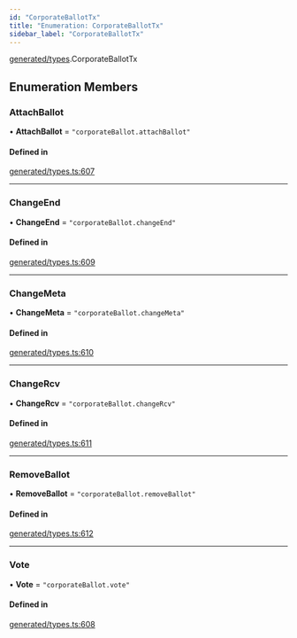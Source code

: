 ```yaml
---
id: "CorporateBallotTx"
title: "Enumeration: CorporateBallotTx"
sidebar_label: "CorporateBallotTx"
---
```


[generated/types](../../../../modules/Generated/Types/Types.md).CorporateBallotTx

## Enumeration Members

### AttachBallot

• **AttachBallot** = ``"corporateBallot.attachBallot"``

#### Defined in

[generated/types.ts:607](https://github.com/PolymeshAssociation/polymesh-sdk/blob/f8a937f04/src/generated/types.ts#L607)

___

### ChangeEnd

• **ChangeEnd** = ``"corporateBallot.changeEnd"``

#### Defined in

[generated/types.ts:609](https://github.com/PolymeshAssociation/polymesh-sdk/blob/f8a937f04/src/generated/types.ts#L609)

___

### ChangeMeta

• **ChangeMeta** = ``"corporateBallot.changeMeta"``

#### Defined in

[generated/types.ts:610](https://github.com/PolymeshAssociation/polymesh-sdk/blob/f8a937f04/src/generated/types.ts#L610)

___

### ChangeRcv

• **ChangeRcv** = ``"corporateBallot.changeRcv"``

#### Defined in

[generated/types.ts:611](https://github.com/PolymeshAssociation/polymesh-sdk/blob/f8a937f04/src/generated/types.ts#L611)

___

### RemoveBallot

• **RemoveBallot** = ``"corporateBallot.removeBallot"``

#### Defined in

[generated/types.ts:612](https://github.com/PolymeshAssociation/polymesh-sdk/blob/f8a937f04/src/generated/types.ts#L612)

___

### Vote

• **Vote** = ``"corporateBallot.vote"``

#### Defined in

[generated/types.ts:608](https://github.com/PolymeshAssociation/polymesh-sdk/blob/f8a937f04/src/generated/types.ts#L608)
